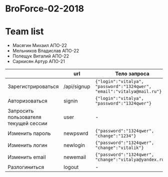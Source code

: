 # BroForce-02-2018

# Team list
- Масягин Михаил АПО-22
- Мельников Владислав АПО-22
- Полещук Виталий АПО-22
- Саркисян Артур АПО-21


|  | url | Тело запроса |
| ------ | ------ | ------ |
| Зарегистрироваться | /api/signup | ```{"login":"vitalya", "password":"1324qwer", "email":"vitalya@mail.ru"}```
| Авторизоваться | signin | ```{"login":"vitalya", "password":"1324qwer"}```
| Запросить пользователя текущей сессии | user | -
| Изменить пароль | newpswrd | ```{"password":"1324qwer", "change":"1234"}```
| Изменить логин | newlogin | ```{"password":"1324qwer", "change":"vitalik"}```
| Изменить email | newemail | ```{"password":"1324qwer", "change":"vitalya@yandex.ru"}```
| Разлогиниться | logout | -
